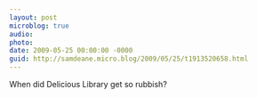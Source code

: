 ```yaml
---
layout: post
microblog: true
audio: 
photo: 
date: 2009-05-25 00:00:00 -0000
guid: http://samdeane.micro.blog/2009/05/25/t1913520658.html
---
```

When did Delicious Library get so rubbish?

